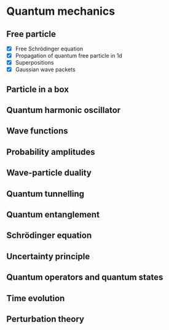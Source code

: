 # Quantum mechanics

## Free particle
- [x] Free Schrödinger equation
- [x] Propagation of quantum free particle in 1d
- [x] Superpositions
- [x] Gaussian wave packets

## Particle in a box

## Quantum harmonic oscillator

## Wave functions

## Probability amplitudes

## Wave-particle duality

## Quantum tunnelling

## Quantum entanglement

## Schrödinger equation

## Uncertainty principle

## Quantum operators and quantum states

## Time evolution

## Perturbation theory


